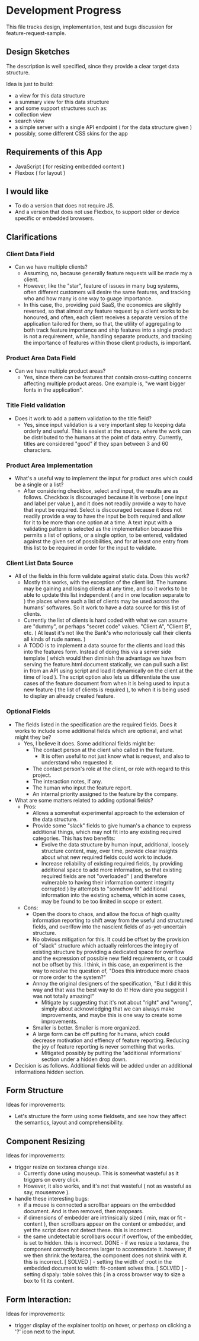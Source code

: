 # Development Progress 

This file tracks design, implementation, test and bugs discussion for feature-request-sample.

## Design Sketches

The description is well specified, since they provide a clear target data structure.

Idea is just to build:

- a view for this data structure
- a summary view for this data structure
- and some support structures such as:
 - collection view
 - search view
- a simple server with a single API endpoint ( for the data structure given )
- possibly, some different CSS skins for the app

## Requirements of this App

- JavaScript ( for resizing embedded content )
- Flexbox ( for layout )

## I would like

- To do a version that does not require JS.
- And a version that does not use Flexbox, to support older or device specific or embedded browsers.

## Clarifications

### Client Data Field

- Can we have multiple clients?
  - Assuming, no, because generally feature requests will be made my a client.
  - However, like the "star", feature of issues in many bug systems, often different customers will desire the same features, and tracking who and how many is one way to guage importance. 
  - In this case, tho, providing paid SaaS, the economics are slightly reversed, so that almost *any* feature request by a client works to be honoured, and often, each client receives a separate version of the application tailored for them, so that, the utility of aggregating to both track feature importance and ship features into a single product is not a requirement, while, handling separate products, and tracking the importance of features within those client products, is important.

### Product Area Data Field

- Can we have multiple product areas?
  - Yes, since there can be features that contain cross-cutting concerns affecting multiple product areas. One example is, "we want bigger fonts in the application". 

### Title Field validation

- Does it work to add a pattern validation to the title field?
  - Yes, since input validation is a very important step to keeping data orderly and useful. This is easiest at the source, where the work can be distributed to the humans at the point of data entry. Currently, titles are considered "good" if they span between 3 and 60 characters.

### Product Area Implementation

- What's a useful way to implement the input for product ares which could be a single or a list?
  - After considering checkbox, select and input, the results are as follows. Checkbox is discouraged because it is verbose ( one input and label per value ), and it does not readily provide a way to have that input be required. Select is discouraged because it does not readily provide a way to have the input be both required and allow for it to be more than one option at a time. A text input with a validating pattern is selected as the implementation because this permits a list of options, or a single option, to be entered, validated against the given set of possibilities, and for at least one entry from this list to be required in order for the input to validate. 
 
### Client List Data Source

- All of the fields in this form validate against static data. Does this work?
  - Mostly this works, with the exception of the client list. The humans may be gaining and losing clients at any time, and so it works to be able to update this list independent ( and in one location separate to ) the places where such a list of clients may be used across the humans' softwares. So it work to have a data source for this list of clients. 
  - Currently the list of clients is hard coded with what we can assume are "dummy", or perhaps "secret code" values. "Client A", "Client B", etc. ( At least it's not like the Bank's who notoriously call their clients all kinds of rude names. ) 
  - A TODO is to implement a data source for the clients and load this into the features form. Instead of doing this via a server side template ( which would then diminish the advantage we have from serving the feature.html document statically, we can pull such a list in from an API using script and load it dynamically on the client at the time of load ). The script option also lets us differentiate the use cases of the feature document from when it is being used to input a new feature ( the list of clients is required ), to when it is being used to display an already created feature. 

### Optional Fields

- The fields listed in the specification are the required fields. Does it works to include some additional fields which are optional, and what might they be?
  - Yes, I believe it does. Some additional fields might be:
    - The contact person at the client who called in the feature. 
      - It is often useful to not just know what is request, and also to understand who requested it. 
    - The contact person's role at the client, or role with regard to this project.
    - The interaction notes, if any. 
    - The human who input the feature report. 
    - An internal priority assigned to the feature by the company. 
- What are some matters related to adding optional fields? 
  - Pros:
    - Allows a somewhat experimental approach to the extension of the data structure. 
    - Provide some "slack" fields to give human's a chance to express additional things, which may not fit into any existing required categories. This has two benefits:
      - Evolve the data structure by human input, additional, loosely structure content, may, over time, provide clear insights about what new required fields could work to include. 
      - Increase reliability of existing required fields, by providing additional space to add more information, so that existing required fields are not "overloaded" ( and therefore vulnerable to having their information content integrity corrupted ) by attempts to "somehow fit" additional information into the existing schema, which in some cases, may be found to be too limited in scope or extent.
  - Cons:
    - Open the doors to chaos, and allow the focus of high quality information reporting to shift away from the useful and structured fields, and overlfow into the nascient fields of as-yet-uncertain structure. 
    - No obvious mitigation for this. It could be offset by the provision of "slack" structure which actually reinforces the integiry of existing structure by providing a dedicated space for overflow and the expression of possible new field requirements, or it could not be offset by this. I think, in this case, an experiment is the way to resolve the question of, "Does this introduce more chaos or more order to the system?"
    - Annoy the original designers of the specification, "But I did it this way and that was the best way to do it! How dare you suggest I was not totally amazing!" 
      - Mitigate by suggesting that it's not about "right" and "wrong", simply about acknowledging that we can always make improvements, and maybe this is one way to create some improvements. 
    - Smaller is better. Smaller is more organized. 
    - A large form can be off putting for humans, which could decrease motivation and effiency of feature reporting. Reducing the joy of feature reporting is never something that works. 
      - Mitigated possibly by putting the 'additional informations' section under a hidden drop down. 
- Decision is as follows. Additional fields will be added under an additional informations hidden section. 


## Form Structure

Ideas for improvements:

- Let's structure the form using some fieldsets, and see how they affect the semantics, layout and comprehensibility. 

## Component Resizing

Ideas for improvements:

- trigger resize on textarea change size. 
  - Currently done using mouseup. This is somewhat wasteful as it triggers on every click. 
  - However, it also works, and it's not that wasteful ( not as wasteful as say, mousemove ).
- handle these interesting bugs:
  - if a mouse is connected a scrollbar appears on the embedded document. And is then removed, then reappears. 
  - if dimensions of embedder are intrinsically sized ( min, max or fit -content ), then scrollbars appear on the content or embedder, and yet the script does not detect these. this is incorrect.
  - the same undetectable scrollbars occur if overflow, of the embedder, is set to hidden. this is incorrect. 
  DONE - if we resize a textarea, the component correctly becomes larger to accommodate it. however, if we then shrink the textarea, the component does not shrink with it. this is incorrect. 
    [ SOLVED ] - setting the width of :root in the embedded document to width: fit-content solves this. 
    [ SOLVED ] - setting dispaly: table solves this ( in a cross browser way to size a box to fit its content. 
## Form Interaction:

Ideas for improvements:

- trigger display of the explainer tooltip on hover, or perhasp on clicking a '?' icon next to the input.


